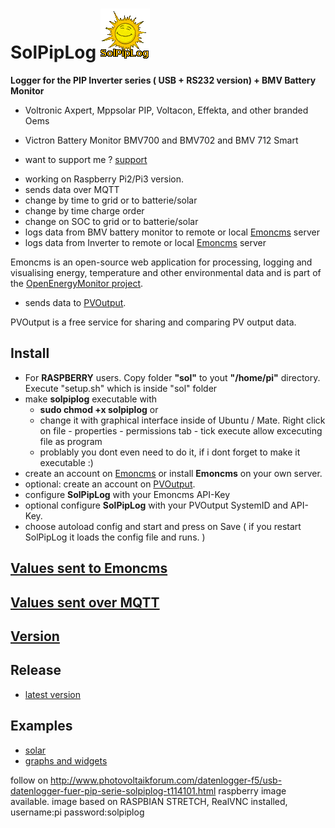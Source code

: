 # SolPipLog ![solpiplog](solpiplog.gif)

**Logger for the PIP Inverter series ( USB + RS232 version) + BMV Battery Monitor** 
* Voltronic Axpert, Mppsolar PIP, Voltacon, Effekta, and other branded Oems
* Victron Battery Monitor BMV700 and BMV702 and BMV 712 Smart

* want to support me ? [support](https://paypal.me/solpiplog)

- working on Raspberry Pi2/Pi3 version.
- sends data over MQTT
- change by time to grid or to batterie/solar
- change by time charge order
- change on SOC to grid or to batterie/solar
- logs data from BMV battery monitor to remote or local [Emoncms](https://emoncms.org) server
- logs data from Inverter to remote or local [Emoncms](https://emoncms.org) server

 Emoncms is an open-source web application for processing, logging and visualising energy, temperature and other environmental data and is part of the [OpenEnergyMonitor project](http://openenergymonitor.org).

- sends data to [PVOutput](http://www.pvoutput.org).

 PVOutput is a free service for sharing and comparing PV output data.

## Install
 * For **RASPBERRY** users. Copy folder **"sol"** to yout **"/home/pi"** directory. Execute "setup.sh" which is inside "sol" folder
 * make **solpiplog** executable with
   * **sudo chmod +x solpiplog** or 
   * change it with graphical interface inside of Ubuntu / Mate. Right click on file - properties - permissions tab - tick execute allow excecuting file as program
   * problably you dont even need to do it, if i dont forget to make it executable :) 
 * create an account on [Emoncms](https://emoncms.org) or install **Emoncms** on your own server. 
 * optional: create an account on [PVOutput](http://www.pvoutput.org).
 * configure **SolPipLog** with your Emoncms API-Key
 * optional configure **SolPipLog** with your PVOutput SystemID and API-Key.
 * choose autoload config and start and press on Save ( if you restart SolPipLog it loads the config file and runs. )
   
## [Values sent to Emoncms](/docs/emoncmsvalues.md)

## [Values sent over MQTT](/docs/mqttvalues.md)

## [Version](/docs/version.md)

## Release
* [latest version](https://github.com/njfaria/SolPipLog/releases)

## Examples 
- [solar](http://solpiplog.ddnss.eu:8080/emoncms/solpiplog/)
- [graphs and widgets](http://solpiplog.ddnss.eu:8080/emoncms/solpiplog/local)

follow on http://www.photovoltaikforum.com/datenlogger-f5/usb-datenlogger-fuer-pip-serie-solpiplog-t114101.html
raspberry image available.
image based on RASPBIAN STRETCH, RealVNC installed,
username:pi
password:solpiplog
 
